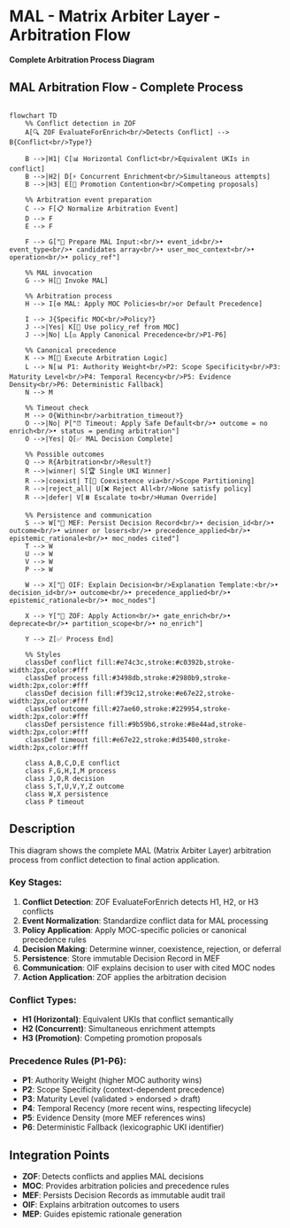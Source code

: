 # MAL - Matrix Arbiter Layer - Arbitration Flow
**Complete Arbitration Process Diagram**

## MAL Arbitration Flow - Complete Process

```mermaid

flowchart TD
    %% Conflict detection in ZOF
    A[🔍 ZOF EvaluateForEnrich<br/>Detects Conflict] --> B{Conflict<br/>Type?}
    
    B -->|H1| C[📊 Horizontal Conflict<br/>Equivalent UKIs in conflict]
    B -->|H2| D[⚡ Concurrent Enrichment<br/>Simultaneous attempts]
    B -->|H3| E[🔄 Promotion Contention<br/>Competing proposals]
    
    %% Arbitration event preparation
    C --> F[📋 Normalize Arbitration Event]
    D --> F
    E --> F
    
    F --> G["🔑 Prepare MAL Input:<br/>• event_id<br/>• event_type<br/>• candidates array<br/>• user_moc_context<br/>• operation<br/>• policy_ref"]
    
    %% MAL invocation
    G --> H[🎯 Invoke MAL]
    
    %% Arbitration process
    H --> I[⚙️ MAL: Apply MOC Policies<br/>or Default Precedence]
    
    I --> J{Specific MOC<br/>Policy?}
    J -->|Yes| K[📜 Use policy_ref from MOC]
    J -->|No| L[⚖️ Apply Canonical Precedence<br/>P1-P6]
    
    %% Canonical precedence
    K --> M[🧮 Execute Arbitration Logic]
    L --> N[📊 P1: Authority Weight<br/>P2: Scope Specificity<br/>P3: Maturity Level<br/>P4: Temporal Recency<br/>P5: Evidence Density<br/>P6: Deterministic Fallback]
    N --> M
    
    %% Timeout check
    M --> O{Within<br/>arbitration_timeout?}
    O -->|No| P["⏰ Timeout: Apply Safe Default<br/>• outcome = no enrich<br/>• status = pending arbitration"]
    O -->|Yes| Q[✅ MAL Decision Complete]
    
    %% Possible outcomes
    Q --> R{Arbitration<br/>Result?}
    R -->|winner| S[🏆 Single UKI Winner]
    R -->|coexist| T[🤝 Coexistence via<br/>Scope Partitioning]
    R -->|reject_all| U[❌ Reject All<br/>None satisfy policy]
    R -->|defer| V[⏸️ Escalate to<br/>Human Override]
    
    %% Persistence and communication
    S --> W["💾 MEF: Persist Decision Record<br/>• decision_id<br/>• outcome<br/>• winner or losers<br/>• precedence_applied<br/>• epistemic_rationale<br/>• moc_nodes cited"]
    T --> W
    U --> W
    V --> W
    P --> W
    
    W --> X["📢 OIF: Explain Decision<br/>Explanation Template:<br/>• decision_id<br/>• outcome<br/>• precedence_applied<br/>• epistemic_rationale<br/>• moc_nodes"]
    
    X --> Y["🔄 ZOF: Apply Action<br/>• gate_enrich<br/>• deprecate<br/>• partition_scope<br/>• no_enrich"]
    
    Y --> Z[✅ Process End]
    
    %% Styles
    classDef conflict fill:#e74c3c,stroke:#c0392b,stroke-width:2px,color:#fff
    classDef process fill:#3498db,stroke:#2980b9,stroke-width:2px,color:#fff
    classDef decision fill:#f39c12,stroke:#e67e22,stroke-width:2px,color:#fff
    classDef outcome fill:#27ae60,stroke:#229954,stroke-width:2px,color:#fff
    classDef persistence fill:#9b59b6,stroke:#8e44ad,stroke-width:2px,color:#fff
    classDef timeout fill:#e67e22,stroke:#d35400,stroke-width:2px,color:#fff
    
    class A,B,C,D,E conflict
    class F,G,H,I,M process
    class J,O,R decision
    class S,T,U,V,Y,Z outcome
    class W,X persistence
    class P timeout
```


## Description

This diagram shows the complete MAL (Matrix Arbiter Layer) arbitration process from conflict detection to final action application.

### Key Stages:

1. **Conflict Detection**: ZOF EvaluateForEnrich detects H1, H2, or H3 conflicts
2. **Event Normalization**: Standardize conflict data for MAL processing  
3. **Policy Application**: Apply MOC-specific policies or canonical precedence rules
4. **Decision Making**: Determine winner, coexistence, rejection, or deferral
5. **Persistence**: Store immutable Decision Record in MEF
6. **Communication**: OIF explains decision to user with cited MOC nodes
7. **Action Application**: ZOF applies the arbitration decision

### Conflict Types:
- **H1 (Horizontal)**: Equivalent UKIs that conflict semantically
- **H2 (Concurrent)**: Simultaneous enrichment attempts  
- **H3 (Promotion)**: Competing promotion proposals

### Precedence Rules (P1-P6):
- **P1**: Authority Weight (higher MOC authority wins)
- **P2**: Scope Specificity (context-dependent precedence)
- **P3**: Maturity Level (validated > endorsed > draft)
- **P4**: Temporal Recency (more recent wins, respecting lifecycle)
- **P5**: Evidence Density (more MEF references wins)
- **P6**: Deterministic Fallback (lexicographic UKI identifier)

## Integration Points

- **ZOF**: Detects conflicts and applies MAL decisions
- **MOC**: Provides arbitration policies and precedence rules
- **MEF**: Persists Decision Records as immutable audit trail
- **OIF**: Explains arbitration outcomes to users
- **MEP**: Guides epistemic rationale generation
